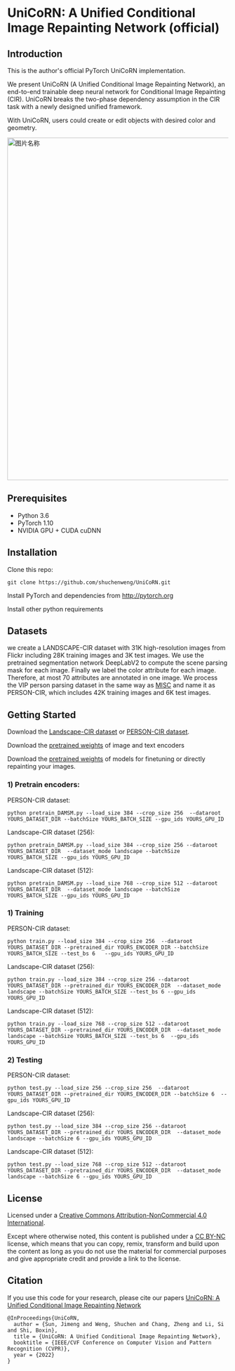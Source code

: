 # UniCoRN: A Unified Conditional Image Repainting Network (official)

## Introduction
This is the author's official PyTorch UniCoRN implementation.

We present UniCoRN (A Unified Conditional Image Repainting Network), an end-to-end trainable deep neural network for Conditional Image Repainting (CIR). UniCoRN breaks the two-phase dependency assumption in the CIR task with a newly designed unified framework.

With UniCoRN, users could create or edit objects with desired color and geometry. 
<!-- ![test image size](https://github.com/shuchenweng/UniCoRN/blob/main/edit.png){:height="50%" width="50%"} -->
 <img src="https://github.com/shuchenweng/UniCoRN/blob/main/edit.png" width = "668" height = "780" alt="图片名称" align=center />
 

## Prerequisites
* Python 3.6
* PyTorch 1.10
* NVIDIA GPU + CUDA cuDNN

## Installation
Clone this repo: 
```
git clone https://github.com/shuchenweng/UniCoRN.git
```
Install PyTorch and dependencies from http://pytorch.org

Install other python requirements

## Datasets
we create a LANDSCAPE-CIR dataset with 31K high-resolution images from Flickr including 28K training images and 3K test images. We
use the pretrained segmentation network DeepLabV2 to compute the scene parsing mask for each image. Finally we label the color attribute for each image. Therefore,
at most 70 attributes are annotated in one image. We process the VIP person parsing dataset in the same way as [MISC](https://github.com/shuchenweng/MISC) and name it as PERSON-CIR, which includes 42K training images and 6K test images.

## Getting Started
Download the [Landscape-CIR dataset](https://drive.google.com/file/d/1KQqIrcLvnL89LsuxAMN5uHehNcZPzfdU/view) or [PERSON-CIR dataset](https://drive.google.com/file/d/13to7_krxUlW6bYiA2EojhsxJ5wGnF40s/view?usp=sharing).

Download the [pretrained weights](https://drive.google.com/drive/folders/1CnkJ7IetA7EBVGzbFTeAzpcgx-4tRpm-?usp=sharing) of image and text encoders

Download the [pretrained weights](https://drive.google.com/drive/folders/1hxww-Kl7BF_gd2jKhNqSJ5ToAnAEiTFL?usp=sharing) of models for finetuning or directly repainting your images.

### 1) Pretrain encoders:
PERSON-CIR dataset:
```
python pretrain_DAMSM.py --load_size 384 --crop_size 256  --dataroot  YOURS_DATASET_DIR --batchSize YOURS_BATCH_SIZE --gpu_ids YOURS_GPU_ID
```

Landscape-CIR dataset (256): 
```
python pretrain_DAMSM.py --load_size 384 --crop_size 256 --dataroot YOURS_DATASET_DIR  --dataset_mode landscape --batchSize YOURS_BATCH_SIZE --gpu_ids YOURS_GPU_ID
```

Landscape-CIR dataset (512):
```
python pretrain_DAMSM.py --load_size 768 --crop_size 512 --dataroot YOURS_DATASET_DIR  --dataset_mode landscape --batchSize YOURS_BATCH_SIZE --gpu_ids YOURS_GPU_ID
```

### 1) Training
PERSON-CIR dataset:
```
python train.py --load_size 384 --crop_size 256  --dataroot YOURS_DATASET_DIR --pretrained_dir YOURS_ENCODER_DIR --batchSize YOURS_BATCH_SIZE --test_bs 6   --gpu_ids YOURS_GPU_ID
```

Landscape-CIR dataset (256): 
```
python train.py --load_size 384 --crop_size 256 --dataroot YOURS_DATASET_DIR --pretrained_dir YOURS_ENCODER_DIR  --dataset_mode landscape --batchSize YOURS_BATCH_SIZE --test_bs 6 --gpu_ids YOURS_GPU_ID
```

Landscape-CIR dataset (512):
```
python train.py --load_size 768 --crop_size 512 --dataroot YOURS_DATASET_DIR --pretrained_dir YOURS_ENCODER_DIR  --dataset_mode landscape --batchSize YOURS_BATCH_SIZE --test_bs 6  --gpu_ids YOURS_GPU_ID
```

### 2) Testing
PERSON-CIR dataset:
```
python test.py --load_size 256 --crop_size 256  --dataroot YOURS_DATASET_DIR --pretrained_dir YOURS_ENCODER_DIR --batchSize 6  --gpu_ids YOURS_GPU_ID
```

Landscape-CIR dataset (256): 
```
python test.py --load_size 384 --crop_size 256 --dataroot YOURS_DATASET_DIR --pretrained_dir YOURS_ENCODER_DIR  --dataset_mode landscape --batchSize 6 --gpu_ids YOURS_GPU_ID
```

Landscape-CIR dataset (512):
```
python test.py --load_size 768 --crop_size 512 --dataroot YOURS_DATASET_DIR --pretrained_dir YOURS_ENCODER_DIR  --dataset_mode landscape --batchSize 6 --gpu_ids YOURS_GPU_ID
```

## License
Licensed under a [Creative Commons Attribution-NonCommercial 4.0 International](https://creativecommons.org/licenses/by-nc/4.0/).

Except where otherwise noted, this content is published under a [CC BY-NC](https://creativecommons.org/licenses/by-nc/4.0/) license, which means that you can copy, remix, transform and build upon the content as long as you do not use the material for commercial purposes and give appropriate credit and provide a link to the license.

## Citation
If you use this code for your research, please cite our papers [UniCoRN: A Unified Conditional Image Repainting Network](https://ci.idm.pku.edu.cn/Weng_CVPR22c.pdf)
```
@InProceedings{UniCoRN,
  author = {Sun, Jimeng and Weng, Shuchen and Chang, Zheng and Li, Si and Shi, Boxin},
  title = {UniCoRN: A Unified Conditional Image Repainting Network},
  booktitle = {IEEE/CVF Conference on Computer Vision and Pattern Recognition (CVPR)},
  year = {2022}
}
```
